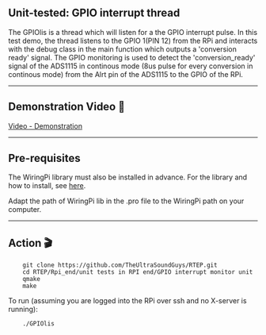 ## Unit-tested: GPIO interrupt thread
The GPIOlis is a thread which will listen for a the GPIO interrupt pulse. In this test demo, the thread listens to the GPIO 1(PIN 12) from the RPi and interacts with the debug class in the main function which outputs a 'conversion ready' signal.
The GPIO monitoring is used to detect the 'conversion_ready' signal of the ADS1115 in continous mode (8us pulse for every conversion in continous mode) from the Alrt pin of the ADS1115 to the GPIO of the RPi.

---

## Demonstration Video :movie_camera:
[Video - Demonstration](https://www.youtube.com/watch?v=0bYEkJsHWhk)

---

## Pre-requisites 

The WiringPi library must also be installed in advance. For the library and how to install, see [here](http://wiringpi.com/download-and-install/).

Adapt the path of WiringPi lib in the .pro file to the WiringPi path on your computer.

---

## Action :clapper:


```
    git clone https://github.com/TheUltraSoundGuys/RTEP.git
    cd RTEP/Rpi_end/unit tests in RPI end/GPIO interrupt monitor unit
    qmake
    make 
```

To run (assuming you are logged into the RPi over ssh and no X-server is running):

```
    ./GPIOlis
```




